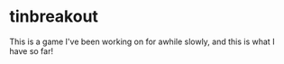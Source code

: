 # tinbreakout
This is a game I've been working on for awhile slowly, and this is what I have so far!
